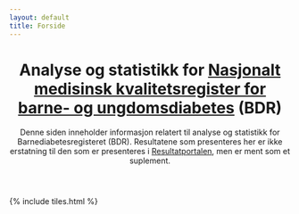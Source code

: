```yaml
---
layout: default
title: Forside
---
```


<header>
<h1>
Analyse og statistikk for <a href="https://oslo-universitetssykehus.no/avdelinger/barne-og-ungdomsklinikken/avdeling-for-barnemedisin/barnediabetesregisteret-bdr#les-mer-om-barnediabetesregisteret-(bdr)" target="_blank">Nasjonalt medisinsk kvalitetsregister for barne- og ungdomsdiabetes</a> (BDR)
</h1> 

<p>
Denne siden inneholder informasjon relatert til analyse og statistikk for
Barnediabetesregisteret (BDR). Resultatene som presenteres her er
ikke erstatning til den som er presenteres i <a href="https://www.kvalitetsregistre.no/registers/465/resultater" target="_blank">
Resultatportalen</a>, men er ment som et suplement.
</p> 
</header>

{% include tiles.html %}

